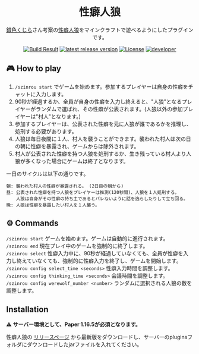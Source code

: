 <h1 align="center">性癖人狼</h1>

<p align="center"><a href="https://twitter.com/silver_whale_">銀色くじら</a>さん考案の<a href="https://twitter.com/silver_whale_/status/971322036567072778">性癖人狼</a>をマインクラフトで遊べるようにしたプラグインです。</p>

<div align="center">
    <a href="https://github.com/TeamKun/seihekizinrou"><img src="https://img.shields.io/github/workflow/status/TeamKun/seihekizinrou/Build?style=flat-square" alt="Build Result"></a>
    <a href="https://github.com/TeamKun/seihekizinrou"><img src="https://img.shields.io/github/v/release/TeamKun/seihekizinrou?color=blueviolet&label=version&style=flat-square" alt="latest release version"></a>
    <a href="https://opensource.org/licenses/mit-license.php"><img src="https://img.shields.io/static/v1?label=license&message=MIT&style=flat-square&color=blue" alt="License"></a>
    <a href="https://twitter.com/kotx__"><img src="https://img.shields.io/static/v1?label=developer&message=kotx__&style=flat-square&color=orange" alt="developer"></a>
</div>


## 🎮 How to play
1. `/szinrou start` でゲームを始めます。参加するプレイヤーは自身の性癖をチャットに入力します。
2. 90秒が経過するか、全員が自身の性癖を入力し終えると、"人狼"となるプレイヤーがランダムで選ばれ、その性癖が公表されます。(人狼以外の参加プレイヤーは"村人"となります。)
3. 参加するプレイヤーは、公表された性癖を元に人狼が誰であるかを推理し、処刑する必要があります。
4. 人狼は毎日夜間に１人、村人を襲うことができます。襲われた村人は次の日の朝に性癖を暴露され、ゲームからは除外されます。
5. 村人が公表された性癖を持つ人狼を処刑するか、生き残っている村人より人狼が多くなった場合にゲームは終了となります。

一日のサイクルは以下の通りです。
```
朝: 襲われた村人の性癖が暴露される。 (2日目の朝から)
昼: 公表された性癖を持つ人狼をプレイヤーは推測(120秒間)、人狼を１人処刑する。
　  人狼は自身がその性癖の持ち主であるとバレないように話を逸らしたりして立ち回る。
晩: 人狼は性癖を暴露したい村人を１人襲う。
```

## ⚙️ Commands
`/szinrou start` ゲームを始めます。ゲームは自動的に進行されます。  
`/szinrou end` 現在プレイ中のゲームを強制的に終了します。  
`/szinrou select` 性癖入力中に、90秒が経過していなくても、全員が性癖を入力し終えていなくても、強制的に性癖入力を終了し、ゲームを開始します。  
`/szinrou config select_time <seconds>` 性癖入力時間を調整します。  
`/szinrou config thinking_time <seconds>` 会議時間を調整します。  
`/szinrou config werewolf_number <number>` ランダムに選択される人狼の数を調整します。  

## Installation
⚠️ **サーバー環境として、Paper 1.16.5が必須となります。**  
  
性癖人狼の [リリースページ](https://github.com/TeamKun/seihekizinrou/releases/latest) から最新版をダウンロードし、サーバーのpluginsフォルダにダウンロードしたjarファイルを入れてください。  
